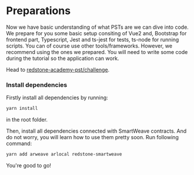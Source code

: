 # Preparations

Now we have basic understanding of what PSTs are we can dive into code.
We prepare for you some basic setup consiting of Vue2 and, Bootstrap for frontend part, Typescript, Jest and ts-jest for tests, ts-node for running scripts. You can of course use other tools/frameworks. However, we recommend using the ones we prepared. You will need to write some code during the tutorial so the application can work.

Head to [redstone-academy-pst/challenge](https://github.com/redstone-finance/redstone-academy/tree/main/redstone-academy-pst/challenge).

### Install dependencies

Firstly install all dependencies by running:

```bash
yarn install
```

in the root folder.

Then, install all dependencies connected with SmartWeave contracts. And do not worry, you will learn how to use them pretty soon. Run following command:

```bash
yarn add arweave arlocal redstone-smartweave
```

You're good to go!
